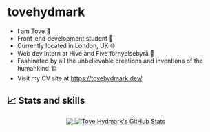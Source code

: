 # tovehydmark
- I am Tove 👷
- Front-end development student 📝
- Currently located in London, UK 🌐
- Web dev intern at Hive and Five förnyelsebyrå 🤩
- Fashinated by all the unbelievable creations and inventions of the humankind 🏗️
- Visit my CV site at https://tovehydmark.dev/


<h2>📈 Stats and skills</h2>

<div align="center">
  <a href="https://github.com/tovehydmark">
    <img align="center" src="https://github-readme-stats.vercel.app/api/top-langs/?username=tovehydmark&langs_count=3&theme=github_dark" />
  </a>
  <a href="https://github.com/tovehydmark">
    <img align="center" src="https://github-readme-stats.vercel.app/api?username=tovehydmark&show_icons=true&line_height=27&count_private=true&theme=github_dark" alt="Tove Hydmark's GitHub Stats" />
  </a>
</div>

<br>
<br>

